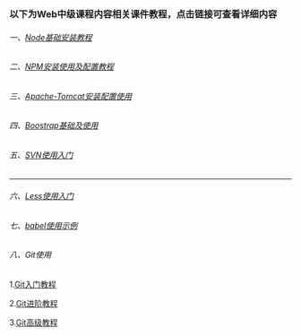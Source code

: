 ### 以下为Web中级课程内容相关课件教程，点击链接可查看详细内容
###### 一、[Node基础安装教程](http://note.youdao.com/noteshare?id=48596d883e7808a06986328b55a57fc3)

###### 二、[NPM安装使用及配置教程](http://note.youdao.com/noteshare?id=068561c56c7161753b0742c01142ba31)

###### 三、[Apache-Tomcat安装配置使用](http://note.youdao.com/noteshare?id=90944ec8a288b4b1154a2d11df2974be)

###### 四、[Boostrap基础及使用](http://note.youdao.com/noteshare?id=36714cf7c43597ba34a3e156fe48fa4a)

###### 五、[SVN使用入门](http://note.youdao.com/noteshare?id=40c2fec061b432b402c852be7d4a7ba2)

---


###### 六、[Less使用入门](http://note.youdao.com/noteshare?id=6d8825e839b3bd845926412441c90c6e)

###### 七、[babel使用示例](http://note.youdao.com/noteshare?id=f1e29531fb1a6c6882f53fc43dbb80a0)

###### 八、Git使用
1.[Git入门教程](http://note.youdao.com/noteshare?id=0b470f367d71380e7199da461cc9fd93)

2.[Git进阶教程](http://note.youdao.com/noteshare?id=3ff068e7d49acb66b0ddfac169796086)

3.[Git高级教程](http://note.youdao.com/noteshare?id=d1e1a3c698badbd1bf5ae03ce2be9338)